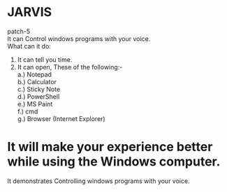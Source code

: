 # JARVIS
patch-5<br>
It can Control windows programs with your voice.<br>
What can it do:
1. It can tell you time.<br/>
2. It can open, These of the following:-<br/>a.) Notepad<br/>
                                            b.) Calculator<br/>
                                            c.) Sticky Note<br/>
                                            d.) PowerShell<br/>
                                            e.) MS Paint<br/>
                                            f.) cmd<br/>
                                            g.) Browser (Internet Explorer)<br/>

It will make your experience better while using the Windows computer.
===========================================================================
It demonstrates Controlling windows programs with your voice.
